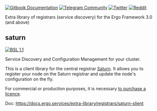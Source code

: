 [![Gitbook Documentation](https://img.shields.io/badge/GitBook-Documentation-f37f40?style=plastic&logo=gitbook&logoColor=white&style=flat)](https://docs.ergo.services/extra-library/registrar)
[![Telegram Community](https://img.shields.io/badge/Telegram-ergo__services-229ed9?style=flat&logo=telegram&logoColor=white)](https://t.me/ergo_services)
[![Twitter](https://img.shields.io/badge/Twitter-ergo__services-00acee?style=flat&logo=twitter&logoColor=white)](https://twitter.com/ergo_services)
[![Reddit](https://img.shields.io/badge/Reddit-r/ergo__services-ff4500?style=plastic&logo=reddit&logoColor=white&style=flat)](https://reddit.com/r/ergo_services)

Extra library of registrars (service discovery) for the Ergo Framework 3.0 (and above)

## saturn

[![BSL 1.1](https://img.shields.io/badge/license-BSL_1.1-31af90.svg)](saturn/LICENSE)

Service Discovery and Configuration Management for your cluster.

This is a client library for the central registrar [Saturn](https://docs.ergo.services/tools/saturn). It allows you to register your node on the Saturn registrar and update the node's configuration on the fly.

For commercial or production purposes, it is necessary [to purchase a licence](https://github.com/sponsors/ergo-services).

Doc: https://docs.ergo.services/extra-library/registrars/saturn-slient

